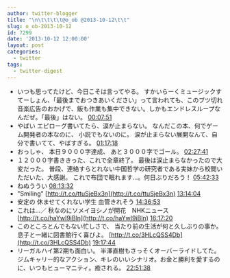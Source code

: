 ```yaml
---
author: twitter-blogger
title: "\n\t\t\t\t@o_ob @2013-10-12\t\t"
slug: o_ob-2013-10-12
id: 7299
date: '2013-10-12 12:00:00'
layout: post
categories:
  - twitter
tags:
  - twitter-digest
---
```


*   いつも思ってたけど、今日こそは言ってやる。 すかいらーくミュージックすてーしょん、「最後までおつきあいください」って言われても、このブツ切れ音楽広告のおかげで、飯も作業も集中できない。しかもエンドレスループなんだぜ。「最後」はない。 [00:07:51](http://twitter.com/o_ob/statuses/388682362214547456)
*   やばい エピローグ書いてたら、涙が止まらない。 なんだこの本、何でゲーム開発者の本なのに、 小説でもないのに。 涙が止まらない展開なんて、自分で書いてて、やばすぎる。 [01:17:18](http://twitter.com/o_ob/statuses/388699839933841410)
*   おっしゃ、 本日９０００字達成、 あと３０００字でゴール。 [02:27:41](http://twitter.com/o_ob/statuses/388717552064425984)
*   １２０００字書ききった、これで全章終了。 最後は涙止まらなかったので大変だった。 普段、連絡すらとれない中国哲学の研究者である実妹から校閲いただいた、大感謝。 これで布団で眠れます…。何日ぶりだろう！ [05:42:33](http://twitter.com/o_ob/statuses/388766591485083648)
*   ねぬううい [08:13:32](http://twitter.com/o_ob/statuses/388804591078215680)
*   "Smiling" [http://t.co/ttuSjeBx3n](http://t.co/ttuSjeBx3n) [13:14:04](http://twitter.com/o_ob/statuses/388880223485194240)
*   安定の 休ませてくれない学生 血管きれそう [14:36:53](http://twitter.com/o_ob/statuses/388901062821675008)
*   これは...／ 秋なのにソメイヨシノが開花　NHKニュース [http://t.co/haYwI9iBln](http://t.co/haYwI9iBln) [16:17:20](http://twitter.com/o_ob/statuses/388926342370050048)
*   このところとんでもない忙しさで、 当たり前の生活が何と久しぶりの事か。 息子と一緒に図書館行く喜びよ。 [http://t.co/3HLcQSS4Db](http://t.co/3HLcQSS4Db) [19:17:44](http://twitter.com/o_ob/statuses/388971740916764672)
*   リーガルハイ第2期も面白い。 半澤直樹もさっそくオーバーライドしてた。 ジムキャリー的なアクション、キレのいいシナリオ。お金と勝利を愛するのに、いつもヒューマニティ。癒される。 [22:51:38](http://twitter.com/o_ob/statuses/389025571692224512)